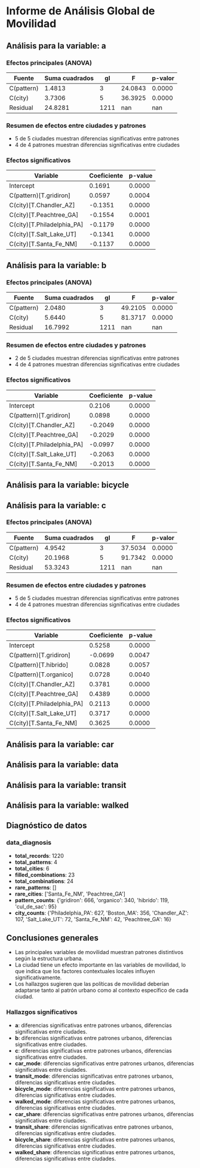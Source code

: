# Informe de Análisis Global de Movilidad

## Análisis para la variable: a

### Efectos principales (ANOVA)

| Fuente | Suma cuadrados | gl | F | p-valor |
|--------|---|---|---|---|
| C(pattern) | 1.4813 | 3 | 24.0843 | 0.0000 |
| C(city) | 3.7306 | 5 | 36.3925 | 0.0000 |
| Residual | 24.8281 | 1211 | nan | nan |

### Resumen de efectos entre ciudades y patrones

- 5 de 5 ciudades muestran diferencias significativas entre patrones
- 4 de 4 patrones muestran diferencias significativas entre ciudades

### Efectos significativos

| Variable | Coeficiente | p-value |
|----------|-------------|--------|
| Intercept | 0.1691 | 0.0000 |
| C(pattern)[T.gridiron] | 0.0597 | 0.0004 |
| C(city)[T.Chandler_AZ] | -0.1351 | 0.0000 |
| C(city)[T.Peachtree_GA] | -0.1554 | 0.0001 |
| C(city)[T.Philadelphia_PA] | -0.1179 | 0.0000 |
| C(city)[T.Salt_Lake_UT] | -0.1341 | 0.0000 |
| C(city)[T.Santa_Fe_NM] | -0.1137 | 0.0000 |

## Análisis para la variable: b

### Efectos principales (ANOVA)

| Fuente | Suma cuadrados | gl | F | p-valor |
|--------|---|---|---|---|
| C(pattern) | 2.0480 | 3 | 49.2105 | 0.0000 |
| C(city) | 5.6440 | 5 | 81.3717 | 0.0000 |
| Residual | 16.7992 | 1211 | nan | nan |

### Resumen de efectos entre ciudades y patrones

- 2 de 5 ciudades muestran diferencias significativas entre patrones
- 4 de 4 patrones muestran diferencias significativas entre ciudades

### Efectos significativos

| Variable | Coeficiente | p-value |
|----------|-------------|--------|
| Intercept | 0.2106 | 0.0000 |
| C(pattern)[T.gridiron] | 0.0898 | 0.0000 |
| C(city)[T.Chandler_AZ] | -0.2049 | 0.0000 |
| C(city)[T.Peachtree_GA] | -0.2029 | 0.0000 |
| C(city)[T.Philadelphia_PA] | -0.0997 | 0.0000 |
| C(city)[T.Salt_Lake_UT] | -0.2063 | 0.0000 |
| C(city)[T.Santa_Fe_NM] | -0.2013 | 0.0000 |

## Análisis para la variable: bicycle

## Análisis para la variable: c

### Efectos principales (ANOVA)

| Fuente | Suma cuadrados | gl | F | p-valor |
|--------|---|---|---|---|
| C(pattern) | 4.9542 | 3 | 37.5034 | 0.0000 |
| C(city) | 20.1968 | 5 | 91.7342 | 0.0000 |
| Residual | 53.3243 | 1211 | nan | nan |

### Resumen de efectos entre ciudades y patrones

- 5 de 5 ciudades muestran diferencias significativas entre patrones
- 4 de 4 patrones muestran diferencias significativas entre ciudades

### Efectos significativos

| Variable | Coeficiente | p-value |
|----------|-------------|--------|
| Intercept | 0.5258 | 0.0000 |
| C(pattern)[T.gridiron] | -0.0699 | 0.0047 |
| C(pattern)[T.hibrido] | 0.0828 | 0.0057 |
| C(pattern)[T.organico] | 0.0728 | 0.0040 |
| C(city)[T.Chandler_AZ] | 0.3781 | 0.0000 |
| C(city)[T.Peachtree_GA] | 0.4389 | 0.0000 |
| C(city)[T.Philadelphia_PA] | 0.2113 | 0.0000 |
| C(city)[T.Salt_Lake_UT] | 0.3717 | 0.0000 |
| C(city)[T.Santa_Fe_NM] | 0.3625 | 0.0000 |

## Análisis para la variable: car

## Análisis para la variable: data

## Análisis para la variable: transit

## Análisis para la variable: walked

## Diagnóstico de datos

### data_diagnosis

- **total_records**: 1220
- **total_patterns**: 4
- **total_cities**: 6
- **filled_combinations**: 23
- **total_combinations**: 24
- **rare_patterns**: []
- **rare_cities**: ['Santa_Fe_NM', 'Peachtree_GA']
- **pattern_counts**: {'gridiron': 666, 'organico': 340, 'hibrido': 119, 'cul_de_sac': 95}
- **city_counts**: {'Philadelphia_PA': 627, 'Boston_MA': 356, 'Chandler_AZ': 107, 'Salt_Lake_UT': 72, 'Santa_Fe_NM': 42, 'Peachtree_GA': 16}

## Conclusiones generales

- Las principales variables de movilidad muestran patrones distintivos según la estructura urbana.
- La ciudad tiene un efecto importante en las variables de movilidad, lo que indica
  que los factores contextuales locales influyen significativamente.
- Los hallazgos sugieren que las políticas de movilidad deberían adaptarse tanto al
  patrón urbano como al contexto específico de cada ciudad.

### Hallazgos significativos

- **a**: diferencias significativas entre patrones urbanos, diferencias significativas entre ciudades.
- **b**: diferencias significativas entre patrones urbanos, diferencias significativas entre ciudades.
- **c**: diferencias significativas entre patrones urbanos, diferencias significativas entre ciudades.
- **car_mode**: diferencias significativas entre patrones urbanos, diferencias significativas entre ciudades.
- **transit_mode**: diferencias significativas entre patrones urbanos, diferencias significativas entre ciudades.
- **bicycle_mode**: diferencias significativas entre patrones urbanos, diferencias significativas entre ciudades.
- **walked_mode**: diferencias significativas entre patrones urbanos, diferencias significativas entre ciudades.
- **car_share**: diferencias significativas entre patrones urbanos, diferencias significativas entre ciudades.
- **transit_share**: diferencias significativas entre patrones urbanos, diferencias significativas entre ciudades.
- **bicycle_share**: diferencias significativas entre patrones urbanos, diferencias significativas entre ciudades.
- **walked_share**: diferencias significativas entre patrones urbanos, diferencias significativas entre ciudades.
